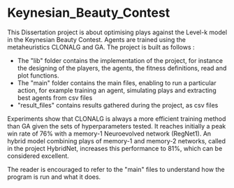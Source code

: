 # Keynesian_Beauty_Contest

This Dissertation project is about optimising plays against the Level-k model in the Keynesian Beauty Contest. Agents are trained using the metaheuristics CLONALG and GA.
The project is built as follows :
- The "lib" folder contains the implementation of the project, for instance the designing of the players, the agents, the fitness definitions, read and plot functions.
- The "main" folder contains the main files, enabling to run a particular action, for example training an agent, simulating plays and extracting best agents from csv files
- "result_files" contains results gathered during the project, as csv files

Experiments show that CLONALG is always a more efficient training method than GA given the sets of hyperparameters tested. It reaches initially a peak win rate of 76% with a memory-1 Neuroevolved network (RegNet1).
An hybrid model combining plays of memory-1 and memory-2 networks, called in the project HybridNet, increases this performance to 81%, which can be considered excellent.

The reader is encouraged to refer to the "main" files to understand how the program is run and what it does.

